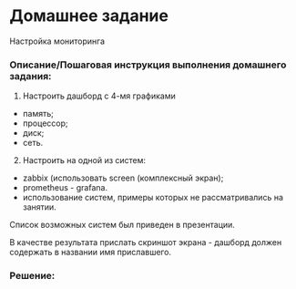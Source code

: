 # Домашнее задание

 Настройка мониторинга

### Описание/Пошаговая инструкция выполнения домашнего задания:

1. Настроить дашборд с 4-мя графиками

* память;
* процессор;
* диск;
* сеть. 

2. Настроить на одной из систем:

* zabbix (использовать screen (комплексный экран);
* prometheus - grafana.
* использование систем, примеры которых не рассматривались на занятии. 

Список возможных систем был приведен в презентации. 

В качестве результата прислать скриншот экрана - дашборд должен содержать в названии имя приславшего.

### Решение:
